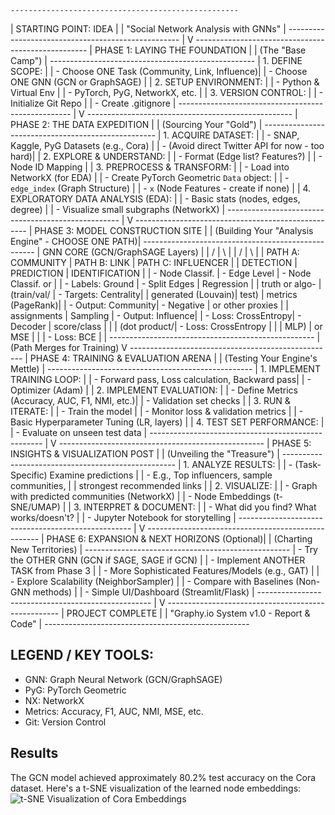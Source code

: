     ---------------------------------------------------
   |                STARTING POINT: IDEA               |
   |          "Social Network Analysis with GNNs"      |
    ---------------------------------------------------
                      |
                      V
    ---------------------------------------------------
   |         PHASE 1: LAYING THE FOUNDATION           |
   |              (The "Base Camp")                   |
    ---------------------------------------------------
   | 1. DEFINE SCOPE:                                  |
   |    - Choose ONE Task (Community, Link, Influence)|
   |    - Choose ONE GNN (GCN or GraphSAGE)           |
   | 2. SETUP ENVIRONMENT:                             |
   |    - Python & Virtual Env                        |
   |    - PyTorch, PyG, NetworkX, etc.                |
   | 3. VERSION CONTROL:                               |
   |    - Initialize Git Repo                         |
   |    - Create .gitignore                           |
    ---------------------------------------------------
                      |
                      V
    ---------------------------------------------------
   |          PHASE 2: THE DATA EXPEDITION             |
   |            (Sourcing Your "Gold")                |
    ---------------------------------------------------
   | 1. ACQUIRE DATASET:                               |
   |    - SNAP, Kaggle, PyG Datasets (e.g., Cora)     |
   |    - (Avoid direct Twitter API for now - too hard)|
   | 2. EXPLORE & UNDERSTAND:                          |
   |    - Format (Edge list? Features?)               |
   |    - Node ID Mapping                             |
   | 3. PREPROCESS & TRANSFORM:                        |
   |    - Load into NetworkX (for EDA)                |
   |    - Create PyTorch Geometric `Data` object:     |
   |      - `edge_index` (Graph Structure)            |
   |      - `x` (Node Features - create if none)      |
   | 4. EXPLORATORY DATA ANALYSIS (EDA):               |
   |    - Basic stats (nodes, edges, degree)          |
   |    - Visualize small subgraphs (NetworkX)        |
    ---------------------------------------------------
                      |
                      V
    ---------------------------------------------------
   |      PHASE 3: MODEL CONSTRUCTION SITE             |
   | (Building Your "Analysis Engine" - CHOOSE ONE PATH)|
    ---------------------------------------------------
   |          GNN CORE (GCN/GraphSAGE Layers)          |
   |                     /  |  \\                       |
   |                    /   |   \\                      |
   |  PATH A: COMMUNITY | PATH B: LINK   | PATH C: INFLUENCER |
   |    DETECTION       |  PREDICTION    |   IDENTIFICATION   |
   | - Node Classif.    | - Edge Level   | - Node Classif. or |
   | - Labels: Ground   | - Split Edges  |   Regression       |
   |   truth or algo-   |   (train/val/  | - Targets: Centrality|
   |   generated (Louvain)|   test)      |   metrics (PageRank)|
   | - Output: Community| - Negative     |   or other proxies |
   |   assignments      |   Sampling     | - Output: Influence|
   | - Loss: CrossEntropy| - Decoder      |   score/class      |
   |                    |   (dot product/| - Loss: CrossEntropy |
   |                    |    MLP)        |   or MSE           |
   |                    | - Loss: BCE    |                    |
    ---------------------------------------------------
                      | (Path Merges for Training)
                      V
    ---------------------------------------------------
   |       PHASE 4: TRAINING & EVALUATION ARENA        |
   |           (Testing Your Engine's Mettle)          |
    ---------------------------------------------------
   | 1. IMPLEMENT TRAINING LOOP:                       |
   |    - Forward pass, Loss calculation, Backward pass|
   |    - Optimizer (Adam)                            |
   | 2. IMPLEMENT EVALUATION:                          |
   |    - Define Metrics (Accuracy, AUC, F1, NMI, etc.)|
   |    - Validation set checks                       |
   | 3. RUN & ITERATE:                                 |
   |    - Train the model                             |
   |    - Monitor loss & validation metrics           |
   |    - Basic Hyperparameter Tuning (LR, layers)    |
   | 4. TEST SET PERFORMANCE:                          |
   |    - Evaluate on unseen test data                |
    ---------------------------------------------------
                      |
                      V
    ---------------------------------------------------
   |     PHASE 5: INSIGHTS & VISUALIZATION POST        |
   |           (Unveiling the "Treasure")             |
    ---------------------------------------------------
   | 1. ANALYZE RESULTS:                               |
   |    - (Task-Specific) Examine predictions         |
   |    - E.g., Top influencers, sample communities,  |
   |      strongest recommended links                 |
   | 2. VISUALIZE:                                     |
   |    - Graph with predicted communities (NetworkX) |
   |    - Node Embeddings (t-SNE/UMAP)                |
   | 3. INTERPRET & DOCUMENT:                          |
   |    - What did you find? What works/doesn't?      |
   |    - Jupyter Notebook for storytelling           |
    ---------------------------------------------------
                      |
                      V
    ---------------------------------------------------
   |      PHASE 6: EXPANSION & NEXT HORIZONS (Optional)|
   |             (Charting New Territories)            |
    ---------------------------------------------------
   | - Try the OTHER GNN (GCN if SAGE, SAGE if GCN)  |
   | - Implement ANOTHER TASK from Phase 3           |
   | - More Sophisticated Features/Models (e.g., GAT) |
   | - Explore Scalability (NeighborSampler)         |
   | - Compare with Baselines (Non-GNN methods)      |
   | - Simple UI/Dashboard (Streamlit/Flask)         |
    ---------------------------------------------------
                      |
                      V
    ---------------------------------------------------
   |                 PROJECT COMPLETE                  |
   |    "Graphy.io System v1.0 - Report & Code"    |
    ---------------------------------------------------

## LEGEND / KEY TOOLS:

- GNN: Graph Neural Network (GCN/GraphSAGE)
- PyG: PyTorch Geometric
- NX: NetworkX
- Metrics: Accuracy, F1, AUC, NMI, MSE, etc.
- Git: Version Control

## Results
The GCN model achieved approximately 80.2% test accuracy on the Cora dataset.
Here's a t-SNE visualization of the learned node embeddings:
![t-SNE Visualization of Cora Embeddings](images/gcn_cora_gcn.png)
